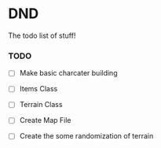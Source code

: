 # DND

The todo list of stuff!


### TODO


- [ ] Make basic charcater building

- [ ] Items Class

- [ ] Terrain Class
- [ ] Create Map File
- [ ] Create the some randomization of terrain

